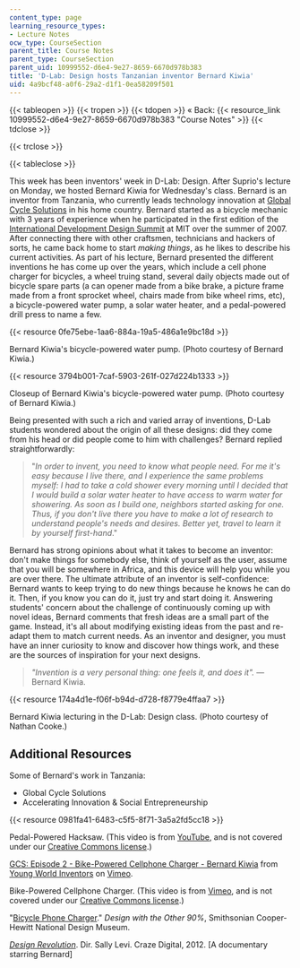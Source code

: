 ```yaml
---
content_type: page
learning_resource_types:
- Lecture Notes
ocw_type: CourseSection
parent_title: Course Notes
parent_type: CourseSection
parent_uid: 10999552-d6e4-9e27-8659-6670d978b383
title: 'D-Lab: Design hosts Tanzanian inventor Bernard Kiwia'
uid: 4a9bcf48-a0f6-29a2-d1f1-0ea58209f501
---
```


{{< tableopen >}}
{{< tropen >}}
{{< tdopen >}}
« Back: {{< resource_link 10999552-d6e4-9e27-8659-6670d978b383 "Course Notes" >}}
{{< tdclose >}}

{{< trclose >}}

{{< tableclose >}}

This week has been inventors' week in D-Lab: Design. After Suprio's lecture on Monday, we hosted Bernard Kiwia for Wednesday's class. Bernard is an inventor from Tanzania, who currently leads technology innovation at [Global Cycle Solutions](http://globalcyclesolutions.com/) in his home country. Bernard started as a bicycle mechanic with 3 years of experience when he participated in the first edition of the [International Development Design Summit](https://idin.org/idds) at MIT over the summer of 2007. After connecting there with other craftsmen, technicians and hackers of sorts, he came back home to start _making things_, as he likes to describe his current activities. As part of his lecture, Bernard presented the different inventions he has come up over the years, which include a cell phone charger for bicycles, a wheel truing stand, several daily objects made out of bicycle spare parts (a can opener made from a bike brake, a picture frame made from a front sprocket wheel, chairs made from bike wheel rims, etc), a bicycle-powered water pump, a solar water heater, and a pedal-powered drill press to name a few.

{{< resource 0fe75ebe-1aa6-884a-19a5-486a1e9bc18d >}}

Bernard Kiwia's bicycle-powered water pump. (Photo courtesy of Bernard Kiwia.)

{{< resource 3794b001-7caf-5903-261f-027d224b1333 >}}

Closeup of Bernard Kiwia's bicycle-powered water pump. (Photo courtesy of Bernard Kiwia.)

Being presented with such a rich and varied array of inventions, D-Lab students wondered about the origin of all these designs: did they come from his head or did people come to him with challenges? Bernard replied straightforwardly:

> "_In order to invent, you need to know what people need. For me it's easy because I live there, and I experience the same problems myself: I had to take a cold shower every morning until I decided that I would build a solar water heater to have access to warm water for showering. As soon as I build one, neighbors started asking for one. Thus, if you don't live there you have to make a lot of research to understand people's needs and desires. Better yet, travel to learn it by yourself first-hand_."

Bernard has strong opinions about what it takes to become an inventor: don't make things for somebody else, think of yourself as the user, assume that you will be somewhere in Africa, and this device will help you while you are over there. The ultimate attribute of an inventor is self-confidence: Bernard wants to keep trying to do new things because he knows he can do it. Then, if you know you can do it, just try and start doing it. Answering students' concern about the challenge of continuously coming up with novel ideas, Bernard comments that fresh ideas are a small part of the game. Instead, it's all about modifying existing ideas from the past and re-adapt them to match current needs. As an inventor and designer, you must have an inner curiosity to know and discover how things work, and these are the sources of inspiration for your next designs.

> _"Invention is a very personal thing: one feels it, and does it"._ — Bernard Kiwia.

{{< resource 174a4d1e-f06f-b94d-d728-f8779e4ffaa7 >}}

Bernard Kiwia lecturing in the D-Lab: Design class. (Photo courtesy of Nathan Cooke.)

Additional Resources
--------------------

Some of Bernard's work in Tanzania:

*   Global Cycle Solutions
*   Accelerating Innovation & Social Entrepreneurship

{{< resource 0981fa41-6483-c5f5-8f71-3a5a2fd5cc18 >}}

Pedal-Powered Hacksaw. (This video is from [YouTube](http://youtube.com), and is not covered under our [Creative Commons license](/terms/#cc).)

[GCS: Episode 2 - Bike-Powered Cellphone Charger - Bernard Kiwia](https://vimeo.com/37753889) from [Young World Inventors](https://vimeo.com/user9317082) on [Vimeo](https://vimeo.com).

Bike-Powered Cellphone Charger. (This video is from [Vimeo](http://vimeo.com/), and is not covered under our [Creative Commons license](/terms/#cc).)

"[Bicycle Phone Charger](http://www.designother90.org/solution/bicycle-phone-charger/)." _Design with the Other 90%_, Smithsonian Cooper-Hewitt National Design Museum.

[_Design Revolution_](http://www.imdb.com/title/tt1778794/). Dir. Sally Levi. Craze Digital, 2012. \[A documentary starring Bernard\]